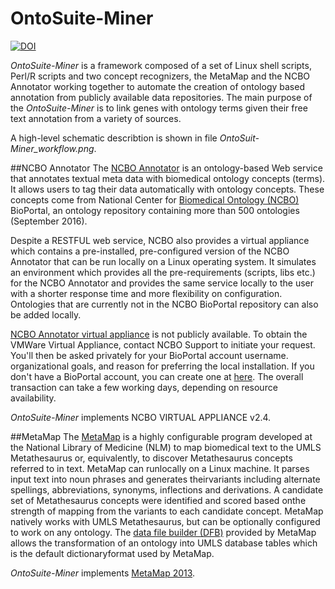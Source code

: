 # OntoSuite-Miner

[![DOI](https://zenodo.org/badge/DOI/10.5281/zenodo.819726.svg)](https://doi.org/10.5281/zenodo.819726)

*OntoSuite-Miner* is a framework composed of a set of Linux shell scripts, Perl/R scripts and two concept recognizers, the MetaMap and the NCBO Annotator working together to automate the creation of ontology based annotation from publicly available data repositories. The main purpose of the *OntoSuite-Miner* is to link genes with ontology terms given their free text annotation from a variety of sources. 

A high-level schematic describtion is shown in file *OntoSuit-Miner_workflow.png*. 


##NCBO Annotator
The [NCBO Annotator](https://bioportal.bioontology.org/annotator) is an ontology-based Web service that annotates textual meta data with biomedical ontology concepts (terms). It allows users to tag their data automatically with ontology concepts. These concepts come from National Center for [Biomedical Ontology (NCBO)](https://bioportal.bioontology.org/ontologies) BioPortal, an ontology repository containing more than 500 ontologies (September 2016). 

Despite a RESTFUL web service, NCBO also provides a virtual appliance which contains a pre-installed, pre-configured version of the NCBO Annotator that can be run locally on a Linux operating system. It simulates an environment which provides all the pre-requirements (scripts, libs etc.) for the NCBO Annotator and provides the same service locally to the user with a shorter response time and more flexibility on configuration. Ontologies that are currently not in the NCBO BioPortal repository can also be added locally.

[NCBO Annotator virtual appliance](https://www.bioontology.org/wiki/index.php/Category:NCBO_Virtual_Appliance) is not publicly available. To obtain the VMWare Virtual Appliance, contact NCBO Support to initiate your request. You'll then be asked privately for your BioPortal account username. organizational goals, and reason for preferring the local installation. If you don't have a BioPortal account, you can create one at [here](http://bit.ly/bioportal-account). The overall transaction can take a few working days, depending on resource availability.


*OntoSuite-Miner* implements NCBO VIRTUAL APPLIANCE v2.4.

##MetaMap
The [MetaMap](https://metamap.nlm.nih.gov/) is a highly configurable program developed at the National Library of Medicine (NLM) to map biomedical text to the UMLS Metathesaurus or, equivalently, to discover Metathesaurus concepts referred to in text. MetaMap can runlocally on a Linux machine. It parses input text into noun phrases and generates theirvariants including alternate spellings, abbreviations, synonyms, inflections and derivations. A candidate set of Metathesaurus concepts were identified and scored based onthe strength of mapping from the variants to each candidate concept. MetaMap natively works with UMLS Metathesaurus, but can be optionally configured to work on any ontology. The [data file builder (DFB)](https://metamap.nlm.nih.gov/DataFileBuilder.shtml) provided by MetaMap allows the transformation of an ontology into UMLS database tables which is the default dictionaryformat used by MetaMap.


*OntoSuite-Miner* implements [MetaMap 2013](https://metamap.nlm.nih.gov/Docs/Metamap13_Usage.shtml).
